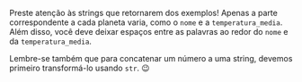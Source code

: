 Preste atenção às strings que  retornarem dos exemplos! Apenas a parte correspondente a cada planeta varia, como o `nome` e a `temperatura_media`. Além disso, você deve deixar espaços entre as palavras ao redor do `nome` e da `temperatura_media`.

Lembre-se também que para concatenar um número a uma string, devemos primeiro transformá-lo usando `str`. :wink:
